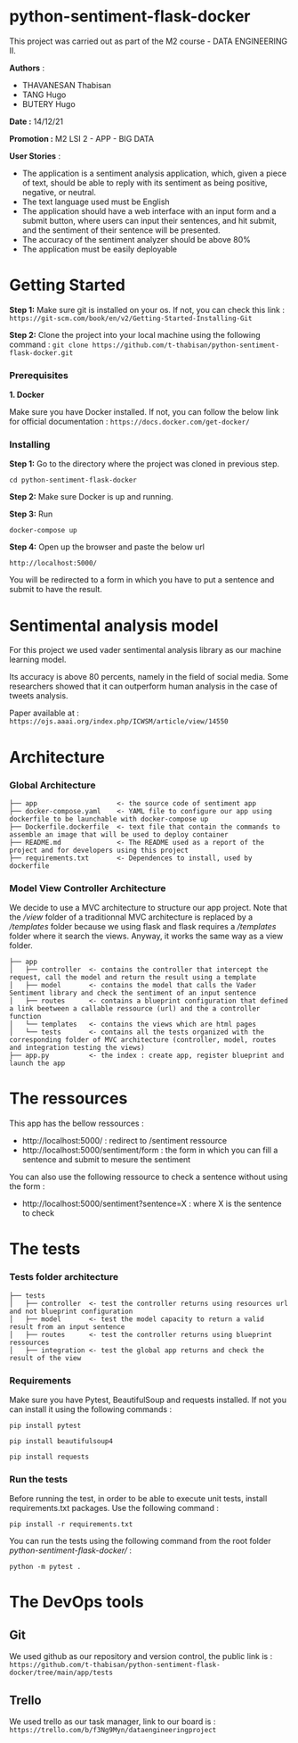# python-sentiment-flask-docker

This project was carried out as part of the M2 course - DATA ENGINEERING II.

**Authors** :
- THAVANESAN Thabisan
- TANG Hugo 
- BUTERY Hugo

**Date :** 14/12/21

**Promotion :** M2 LSI 2 - APP - BIG DATA

**User Stories** : 
- The application is a sentiment analysis application, which, given a piece of text, should be able to reply with its sentiment as being positive, negative, or neutral.
- The text language used must be English
- The application should have a web interface with an input form and a submit button, where users can input their sentences, and hit submit, and the sentiment of their sentence will be presented.
- The accuracy of the sentiment analyzer should be above 80%
- The application must be easily deployable


# Getting Started

**Step 1:**  Make sure git is installed on your os. If not, you can check this link :
`https://git-scm.com/book/en/v2/Getting-Started-Installing-Git`

**Step 2:**  Clone the project into your local machine using the following command :
`git clone https://github.com/t-thabisan/python-sentiment-flask-docker.git`

### Prerequisites

**1. Docker**

Make sure you have Docker installed. If not, you can follow the below link for official documentation  :
`https://docs.docker.com/get-docker/`

### Installing

**Step 1:**  Go to the directory where the project was cloned in previous step.
```
cd python-sentiment-flask-docker
```
**Step 2:**  Make sure Docker is up and running. 

**Step 3:**  Run
```
docker-compose up
```

**Step 4:**  Open up the browser and paste the below url

```
http://localhost:5000/
```
You will be redirected to a form in which you have to put a sentence and submit to have the result.

# Sentimental analysis model

For this project we used vader sentimental analysis library as our machine learning model.

Its accuracy is above 80 percents, namely in the field of social media.
Some researchers showed that it can outperform human analysis in the case of tweets analysis.

Paper available at : `https://ojs.aaai.org/index.php/ICWSM/article/view/14550`

# Architecture

### Global Architecture
    ├── app                    <- the source code of sentiment app
    ├── docker-compose.yaml    <- YAML file to configure our app using dockerfile to be launchable with docker-compose up
    ├── Dockerfile.dockerfile  <- text file that contain the commands to assemble an image that will be used to deploy container
    ├── README.md              <- The README used as a report of the project and for developers using this project
    ├── requirements.txt       <- Dependences to install, used by dockerfile
 
### Model View Controller Architecture
We decide to use a MVC architecture to structure our app project. 
Note that the */view* folder of a traditionnal MVC architecture is replaced by a */templates* folder because we using flask and flask requires a */templates* folder where it search the views. Anyway, it works the same way as a view folder. 

    ├── app				
    │   ├── controller 	<- contains the controller that intercept the request, call the model and return the result using a template
    │   ├── model       <- contains the model that calls the Vader Sentiment library and check the sentiment of an input sentence
    │   ├── routes		<- contains a blueprint configuration that defined a link beetween a callable ressource (url) and the a controller function  
    │   └── templates	<- contains the views which are html pages
    │   └── tests		<- contains all the tests organized with the corresponding folder of MVC architecture (controller, model, routes and integration testing the views)
    ├── app.py			<- the index : create app, register blueprint and launch the app

# The ressources 

This app has the bellow ressources : 
-  http://localhost:5000/ : redirect to /sentiment ressource
-  http://localhost:5000/sentiment/form : the form in which you can fill a sentence and submit to mesure the sentiment

You can also use the following ressource to check a sentence without using the form : 
- http://localhost:5000/sentiment?sentence=X : where X is the sentence to check

# The tests

### Tests folder architecture

    ├── tests
    │   ├── controller 	<- test the controller returns using resources url and not blueprint configuration
    │   ├── model		<- test the model capacity to return a valid result from an input sentence
    │   ├── routes 		<- test the controller returns using blueprint ressources
    │   ├── integration <- test the global app returns and check the result of the view

### Requirements

Make sure you have Pytest, BeautifulSoup and requests installed. If not you can install it using the following commands :

`pip install pytest`

`pip install beautifulsoup4`

`pip install requests`

  
### Run the tests

Before running the test, in order to be able to execute unit tests, install requirements.txt packages. Use the following command :

`pip install -r requirements.txt`

You can run the tests using the following command from the root folder *python-sentiment-flask-docker/* :

`python -m pytest .`

# The DevOps tools
## Git

We used github as our repository and version control, the public link is : `https://github.com/t-thabisan/python-sentiment-flask-docker/tree/main/app/tests`

## Trello

We used trello as our task manager, link to our board is : `https://trello.com/b/f3Ng9Myn/dataengineeringproject`